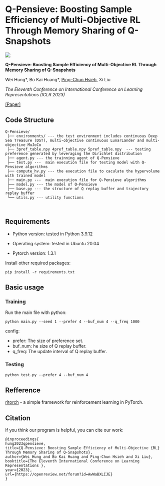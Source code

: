 # Q-Pensieve: Boosting Sample Efficiency of Multi-Objective RL Through Memory Sharing of Q-Snapshots

![](https://i.imgur.com/7Zuv6Jw.png)

**Q-Pensieve: Boosting Sample Efficiency of Multi-Objective RL Through Memory Sharing of Q-Snapshots**

Wei Hung\*, Bo Kai Huang\*, [Ping-Chun Hsieh](https://pinghsieh.github.io/), Xi Liu

*The Eleventh Conference on International Conference on Learning Representations (ICLR 2023)*

[[Paper]](https://openreview.net/pdf?id=AwWaBXLIJE)

## Code Structure

```
Q-Pensieve/
 ├── environments/ --- the test environment includes continuous Deep Sea Treasure (DST), multi-objective continuous LunarLander and multi-objective MuJoCo
 ├── 3pref_table.npy 4pref_table.npy 5pref_table.npy  --- testing preference generated by leveraging the Dirichlet distribution
 ├── agent.py --- the trainning agent of Q-Pensieve
 ├── test.py ---  main execution file for testing model with Q-Pensieve algorithms
 ├── compute_hv.py --- the execution file to caculate the hypervolume with trained model
 ├── main.py ---  main execution file for Q-Pensieve algorithms
 ├── model.py --- the model of Q-Pensieve
 ├── base.py --- the structure of Q replay buffer and trajectory replay buffer
 └── utils.py --- utility functions
 
 

```

## Requirements

- Python version: tested in Python 3.9.12

- Operating system: tested in Ubuntu 20.04

- Pytorch version: 1.3.1

Install other required packages:

```
pip install -r requirements.txt
```

## Basic usage

### Training

Run the main file with python:

```shell
python main.py --seed 1 --prefer 4 --buf_num 4 --q_freq 1000
```
config: 
- prefer: The size of preference set.
- buf_num: he size of Q replay buffer.
- q_freq: The update interval of Q replay buffer.


### Testing
```
python test.py --prefer 4 --buf_num 4
```

## Refference
[rltorch](https://github.com/toshikwa/rltorch) -  a simple framework for reinforcement learning in PyTorch.

## Citation

If you think our program is helpful, you can cite our work:

```
@inproceedings{
hung2023qpensieve,
title={Q-Pensieve: Boosting Sample Efficiency of Multi-Objective {RL} Through Memory Sharing of Q-Snapshots},
author={Wei Hung and Bo Kai Huang and Ping-Chun Hsieh and Xi Liu},
booktitle={The Eleventh International Conference on Learning Representations },
year={2023},
url={https://openreview.net/forum?id=AwWaBXLIJE}
}
```
